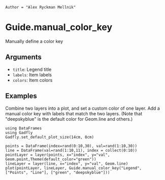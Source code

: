 ```@meta
Author = "Alex Ryckman Mellnik"
```

# Guide.manual_color_key

Manually define a color key

## Arguments
  * `title`: Legend title
  * `labels`: Item labels
  * `colors`: Item colors

## Examples

Combine two layers into a plot, and set a custom color of one layer.  Add a manual color key with labels that match the two layers.  (Note that "deepskyblue" is the default color for Geom.line and others.)

```@setup 1
using DataFrames
using Gadfly
Gadfly.set_default_plot_size(14cm, 8cm)
```

```@example 1
points = DataFrame(index=rand(0:10,30), val=rand(1:10,30))
line = DataFrame(val=rand(1:10,11), index = collect(0:10))
pointLayer = layer(points, x="index", y="val", Geom.point,Theme(default_color="green"))
lineLayer = layer(line, x="index", y="val", Geom.line)
plot(pointLayer, lineLayer, Guide.manual_color_key("Legend", ["Points", "Line"], ["green", "deepskyblue"]))
```
